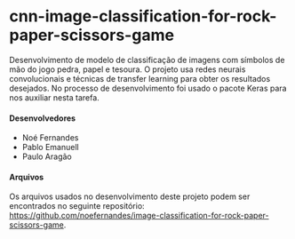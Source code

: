 # cnn-image-classification-for-rock-paper-scissors-game
Desenvolvimento de modelo de classificação de imagens com símbolos de mão do jogo pedra, papel e tesoura.
O projeto usa redes neurais convolucionais e técnicas de transfer learning para obter os resultados desejados.
No processo de desenvolvimento foi usado o pacote Keras para nos auxiliar nesta tarefa.

#### Desenvolvedores
- Noé Fernandes
- Pablo Emanuell
- Paulo Aragão

#### Arquivos
Os arquivos usados no desenvolvimento deste projeto podem ser encontrados no seguinte repositório: https://github.com/noefernandes/image-classification-for-rock-paper-scissors-game.
